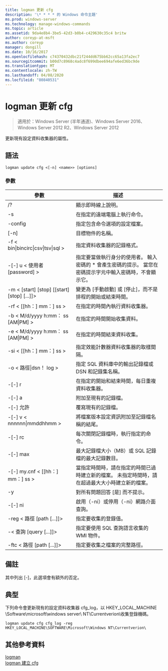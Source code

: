 ```yaml
---
title: logman 更新 cfg
description: '\* * * * 的 Windows 命令主題'
ms.prod: windows-server
ms.technology: manage-windows-commands
ms.topic: article
ms.assetid: 9da4e8b4-3be5-42d3-b0b4-c429630c35c4 britw
author: coreyp-at-msft
ms.author: coreyp
manager: dongill
ms.date: 10/16/2017
ms.openlocfilehash: c74370432dbc21f244dd675bb62cc65a13fa2ec7
ms.sourcegitcommit: b00d7c8968c4adc8f699dbee694afe6ed36bc9de
ms.translationtype: MT
ms.contentlocale: zh-TW
ms.lasthandoff: 04/08/2020
ms.locfileid: "80840531"
---
```

# <a name="logman-update-cfg"></a>logman 更新 cfg

>適用於：Windows Server (半年通道)、Windows Server 2016、Windows Server 2012 R2、Windows Server 2012

更新現有設定資料收集器的屬性。  

## <a name="syntax"></a>語法  
```  
logman update cfg <[-n] <name>> [options]  
```  
### <a name="parameters"></a>參數  

|                    參數                     |                                                                               描述                                                                               |
|--------------------------------------------------|-------------------------------------------------------------------------------------------------------------------------------------------------------------------------|
|                        /?                        |                                                                    顯示即時線上說明。                                                                     |
|                -s <computer name>                |                                                          在指定的遠端電腦上執行命令。                                                          |
|                 -config <value>                  |                                                         指定包含命令選項的設定檔案。                                                         |
|                   [-n] <name>                    |                                                                       目標物件的名稱。                                                                        |
| -f < bin&#124;bincirc&#124;csv&#124;tsv&#124;sql > |                                                            指定資料收集器的記錄格式。                                                             |
|             -[-] u < 使用者 [password] >              | 指定要當做執行身分的使用者。 輸入密碼的 \* 會產生密碼的提示。 當您在密碼提示字元中輸入密碼時，不會顯示它。 |
|    -m < [start] [stop] [[start] [stop] [...]]>    |                                                變更為 [手動啟動] 或 [停止]，而不是排程的開始或結束時間。                                                 |
|                -rf < [[hh：] mm：] ss >                |                                                        在指定的時間內執行資料收集器。                                                         |
|        -b < M/d/yyyy h:mm： ss [AM&#124;PM] >         |                                                              在指定的時間開始收集資料。                                                               |
|        -e < M/d/yyyy h:mm： ss [AM&#124;PM] >         |                                                               在指定的時間結束資料收集。                                                                |
|                -si < [[hh：] mm：] ss >                |                                                 指定效能計數器資料收集器的取樣間隔。                                                  |
|              -o < 路徑&#124;dsn！ log >              |                                              指定 SQL 資料庫中的輸出記錄檔或 DSN 和記錄集名稱。                                               |
|                      -[-] r                       |                                                  在指定的開始和結束時間，每日重複資料收集器。                                                  |
|                      -[-] a                       |                                                                     附加至現有的記錄檔。                                                                     |
|                      -[-] 允許                      |                                                                     覆寫現有的記錄檔。                                                                     |
|           -[-] v < nnnnnn&#124;mmddhhmm >           |                                                   將檔案版本設定資訊附加至記錄檔名稱的結尾。                                                   |
|                  -[-] rc <task>                   |                                                         每次關閉記錄檔時，執行指定的命令。                                                          |
|                 -[-] max <value>                  |                                                 最大記錄檔大小（MB）或 SQL 記錄檔的最大記錄數目。                                                  |
|              -[-] my.cnf < [[hh：] mm：] ss >              |     當指定時間時，請在指定的時間已過時建立新的檔案。 未指定時間時，請在超過最大大小時建立新的檔案。     |
|                        -y                        |                                                             對所有問題回答 [是] 而不提示。                                                              |
|                      -[-] ni                      |                                                         啟用（-ni）或停用（-ni）網路介面查詢。                                                          |
|             -reg < 路徑 [path [...]]>             |                                                                 指定要收集的登錄值。                                                                 |
|            -< 查詢 [query [...]]>            |                                                      指定要使用 SQL 查詢語言收集的 WMI 物件。                                                       |
|             -ftc < 路徑 [path [...]]>             |                                                           指定要收集之檔案的完整路徑。                                                            |

## <a name="remarks"></a>備註  
其中列出 [-]，此選項會有額外的否定。  
## <a name="examples"></a><a name=BKMK_examples></a>典型  
下列命令會更新現有的設定資料收集器 cfg_log，以 HKEY_LOCAL_MACHINE \Software\microsoft\windows server\ NT\Currentverion\\收集登錄機碼。  
```  
logman update cfg cfg_log -reg HKEY_LOCAL_MACHINE\SOFTWARE\Microsoft\Windows NT\Currentverion\  
```  
## <a name="additional-references"></a>其他參考資料  
[logman](logman.md)  
[logman 建立 cfg](logman-create-cfg.md)  
